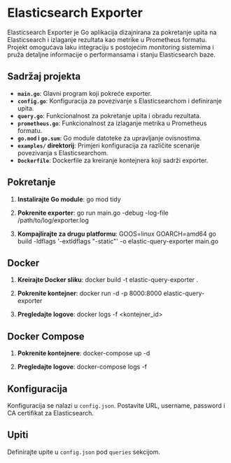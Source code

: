 # Elasticsearch Exporter

Elasticsearch Exporter je Go aplikacija dizajnirana za pokretanje upita na Elasticsearch i izlaganje rezultata kao metrike u Prometheus formatu. Projekt omogućava laku integraciju s postojećim monitoring sistemima i pruža detaljne informacije o performansama i stanju Elasticsearch baze.

## Sadržaj projekta

- **`main.go`**: Glavni program koji pokreće exporter.
- **`config.go`**: Konfiguracija za povezivanje s Elasticsearchom i definiranje upita.
- **`query.go`**: Funkcionalnost za pokretanje upita i obradu rezultata.
- **`prometheus.go`**: Funkcionalnost za izlaganje metrika u Prometheus formatu.
- **`go.mod` i `go.sum`**: Go module datoteke za upravljanje ovisnostima.
- **`examples/` direktorij**: Primjeri konfiguracija za različite scenarije povezivanja s Elasticsearchom.
- **`Dockerfile`**: Dockerfile za kreiranje kontejnera koji sadrži exporter.

## Pokretanje

1. **Instalirajte Go module**:
go mod tidy

2. **Pokrenite exporter**:
go run main.go -debug -log-file /path/to/log/exporter.log

3. **Kompajlirajte za drugu platformu**:
GOOS=linux GOARCH=amd64 go build -ldflags '-extldflags "-static"' -o elastic-query-exporter main.go

## Docker
1. **Kreirajte Docker sliku**:
docker build -t elastic-query-exporter .

2. **Pokrenite kontejner**:
docker run -d -p 8000:8000 elastic-query-exporter

3. **Pregledajte logove**:
docker logs -f <kontejner_id>

## Docker Compose
1. **Pokrenite kontejnere**:
docker-compose up -d

2. **Pregledajte logove**:
docker-compose logs -f


## Konfiguracija

Konfiguracija se nalazi u `config.json`. Postavite URL, username, password i CA certifikat za Elasticsearch.

## Upiti

Definirajte upite u `config.json` pod `queries` sekcijom.
